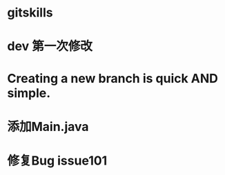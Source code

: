 # gitskills
# dev 第一次修改
# Creating a new branch is quick AND simple.
# 添加Main.java
# 修复Bug issue101
